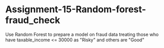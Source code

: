 # Assignment-15-Random-forest-fraud_check
Use Random Forest to prepare a model on fraud data 
treating those who have taxable_income <= 30000 as "Risky" and others are "Good"
